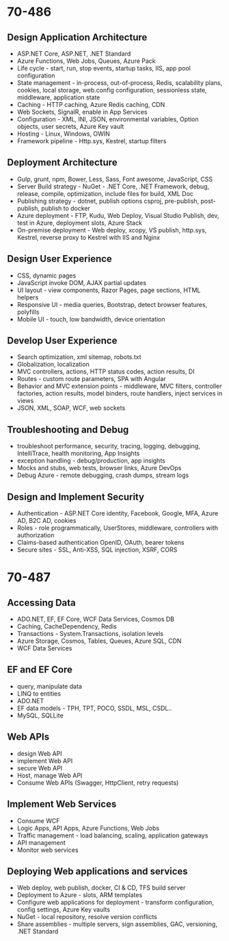 # 70-486

## Design Application Architecture

* ASP.NET Core, ASP.NET, .NET Standard
* Azure Functions, Web Jobs, Queues, Azure Pack
* Life cycle - start, run, stop events, startup tasks, IIS, app pool configuration
* State management - in-process, out-of-process, Redis, scalability plans, cookies, local storage, web.config configuration, sessionless state, middleware, application state
* Caching - HTTP caching, Azure Redis caching, CDN
* Web Sockets, SignalR, enable in App Services
* Configuration - XML, INI, JSON, environmental variables, Option objects, user secrets, Azure Key vault
* Hosting - Linux, Windows, OWIN
* Framework pipeline - Http.sys, Kestrel, startup filters

## Deployment Architecture

* Gulp, grunt, npm, Bower, Less, Sass, Font awesome, JavaScript, CSS
* Server Build strategy - NuGet - .NET Core, .NET Framework, debug, release, compile, optimization, include files for build, XML Doc
* Publishing strategy - dotnet, publish options csproj, pre-publish, post-publish, publish to docker
* Azure deployment - FTP, Kudu, Web Deploy, Visual Studio Publish, dev, test in Azure, deployment slots, Azure Stack
* On-premise deployment - Web deploy, xcopy, VS publish, http.sys, Kestrel, reverse proxy to Kestrel with IIS and Nginx

## Design User Experience

* CSS, dynamic pages
* JavaScript invoke DOM, AJAX partial updates
* UI layout - view components, Razor Pages, page sections, HTML helpers
* Responsive UI - media queries, Bootstrap, detect browser features, polyfills
* Mobile UI - touch, low bandwidth, device orientation

## Develop User Experience

* Search optimization, xml sitemap, robots.txt
* Globalization, localization
* MVC controllers, actions, HTTP status codes, action results, DI
* Routes - custom route parameters, SPA with Angular
* Behavior and MVC extension points - middleware, MVC filters, controller factories, action results, model binders, route handlers, inject services in views
* JSON, XML, SOAP, WCF, web sockets

## Troubleshooting and Debug

* troubleshoot performance, security, tracing, logging, debugging, IntelliTrace, health monitoring, App Insights
* exception handling - debug/production, app insights
* Mocks and stubs, web tests, browser links, Azure DevOps
* Debug Azure - remote debugging, crash dumps, stream logs

## Design and Implement Security

* Authentication - ASP.NET Core identity, Facebook, Google, MFA, Azure AD, B2C AD, cookies
* Roles - role programmatically, UserStores, middleware, controllers with authorization
* Claims-based authentication OpenID, OAuth, bearer tokens
* Secure sites - SSL, Anti-XSS, SQL injection, XSRF, CORS

# 70-487

## Accessing Data

* ADO.NET, EF, EF Core, WCF Data Services, Cosmos DB
* Caching, CacheDependency, Redis
* Transactions - System.Transactions, isolation levels
* Azure Storage, Cosmos, Tables, Queues, Azure SQL, CDN
* WCF Data Services

## EF and EF Core

* query, manipulate data
* LINQ to entities
* ADO.NET
* EF data models - TPH, TPT, POCO, SSDL, MSL, CSDL..
* MySQL, SQLLite

## Web APIs

* design Web API
* implement Web API
* secure Web API
* Host, manage Web API
* Consume Web APIs (Swagger, HttpClient, retry requests)

## Implement Web Services

* Consume WCF
* Logic Apps, API Apps, Azure Functions, Web Jobs
* Traffic management - load balancing, scaling, application gateways
* API management
* Monitor web services

## Deploying Web applications and services

* Web deploy, web publish, docker, CI & CD, TFS build server
* Deployment to Azure - slots, ARM templates
* Configure web applications for deployment - transform configuration, config settings, Azure Key vaults
* NuGet - local repository, resolve version conflicts
* Share assemblies - multiple servers, sign assemblies, GAC, versioning, .NET Standard